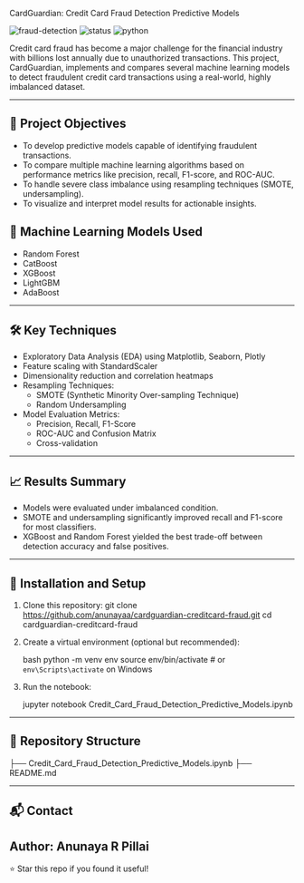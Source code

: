  CardGuardian: Credit Card Fraud Detection Predictive Models

![fraud-detection](https://img.shields.io/badge/Domain-FinTech-blue.svg)
![status](https://img.shields.io/badge/Status-Completed-brightgreen.svg)
![python](https://img.shields.io/badge/Python-3.8%2B-yellow.svg)

Credit card fraud has become a major challenge for the financial industry with billions lost annually due to unauthorized transactions. This project, CardGuardian, implements and compares several machine learning models to detect fraudulent credit card transactions using a real-world, highly imbalanced dataset.

---

## 📌 Project Objectives

- To develop predictive models capable of identifying fraudulent transactions.
- To compare multiple machine learning algorithms based on performance metrics like precision, recall, F1-score, and ROC-AUC.
- To handle severe class imbalance using resampling techniques (SMOTE, undersampling).
- To visualize and interpret model results for actionable insights.

## 🧠 Machine Learning Models Used

- Random Forest
- CatBoost
- XGBoost
- LightGBM
- AdaBoost

---

## 🛠 Key Techniques

- Exploratory Data Analysis (EDA) using Matplotlib, Seaborn, Plotly
- Feature scaling with StandardScaler
- Dimensionality reduction and correlation heatmaps
- Resampling Techniques:
  - SMOTE (Synthetic Minority Over-sampling Technique)
  - Random Undersampling
- Model Evaluation Metrics:
  - Precision, Recall, F1-Score
  - ROC-AUC and Confusion Matrix
  - Cross-validation

---

## 📈 Results Summary

- Models were evaluated under imbalanced condition.
- SMOTE and undersampling significantly improved recall and F1-score for most classifiers.
- XGBoost and Random Forest yielded the best trade-off between detection accuracy and false positives.

---

## 🔧 Installation and Setup

1. Clone this repository:
      git clone https://github.com/anunayaa/cardguardian-creditcard-fraud.git
   cd cardguardian-creditcard-fraud


2. Create a virtual environment (optional but recommended):

   bash
   python -m venv env
   source env/bin/activate   # or `env\Scripts\activate` on Windows
   


3. Run the notebook:

      jupyter notebook Credit_Card_Fraud_Detection_Predictive_Models.ipynb
   

---

## 📁 Repository Structure

├── Credit_Card_Fraud_Detection_Predictive_Models.ipynb
├── README.md


---

## 📬 Contact

Author: Anunaya R Pillai
---

⭐️ Star this repo if you found it useful!




